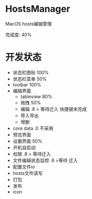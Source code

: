 # HostsManager
MacOS hosts编辑管理

完成度: 40%

# 开发状态
* 状态栏图标 100%
* 状态栏菜单 50%
* toolbar 100%
* 编辑界面
    - tableview 80%
    - 拖拽 50%
    - 编辑 .8 > 等待迁入 快捷键未完成
    - 导入导出
    - 增删
* core data .0 不采用
* 预览界面
* 设置界面 50%
* 开机自启动
* 权限 .8 > 等待迁入
* 文件编辑状态监控 .8 >等待 迁入
* 配置文件io
* hosts文件读写
* 打包
* 发布
* icon

